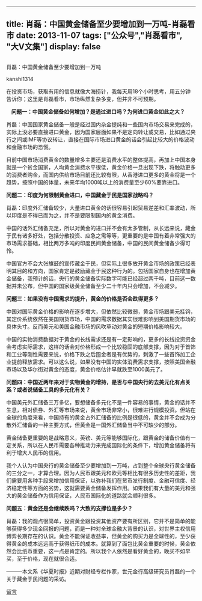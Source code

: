 
---
title:  肖磊：中国黄金储备至少要增加到一万吨-肖磊看市
date: 2013-11-07
tags: ["公众号","肖磊看市", "大V文集"]
display: false
---


## 



肖磊：中国黄金储备至少要增加到一万吨




kanshi1314




在投资市场，获取有用的信息就像大海捞针，我每天用18个小时思考，用五分钟告诉你；这里是肖磊看市，市场纵然复杂多变，但并非不可预期。


**&nbsp;&nbsp;&nbsp; 问题一：中国黄金储备如何增加？是通过进口吗？为何进口黄金如此之大？**

肖磊：中国国家黄金储备一般是经过国内杂金提纯和一些国内市场交易来完成的，实际上没必要直接进口黄金，因为国家层面如果不是定向转让或交易，比如通过央行之间或IMF等协议转让，直接在国际市场进口黄金的话会引起比较大的价格波动和金融市场的恐慌。

目前中国市场消费黄金的数量增多主要还是消费水平的整体提高，再加上中国本身就是一个贫金国家，人均黄金消费水平很低，黄金价格一旦出现下跌，将触动更多的消费者购金，而国内供给市场目前还比较有限，从香港进口更多的黄金将是一个趋势，按照中国的体量，未来年均1000吨以上的消费量至少60%要靠进口。

**问题二：印度为何限制黄金进口，中国藏金于民是国家战略吗？**

肖磊：印度外汇储备较少，大量进口黄金的话很容易引起贸易逆差和汇率波动，所以印度是不得已而为之，并不是要限制国内的黄金消费。

中国的话外汇储备充足，所以对黄金的进口并不会有太多管制，从长远来说，藏金于民有诸多好处，包括分散投资、应急之需等等，更重要的是中国有着非常强大的市场需求基础，相比两万多吨的印度民间黄金储备，中国的民间黄金储备少得可怜。

中国官方不会大张旗鼓的宣传藏金于民，但实际上很多放开黄金市场的政策已经表明其目的和方向，国家肯定是鼓励藏金于民这种行为的。包括国家自身也在增加黄金储备，我预计的话，央行的黄金储备实际数字可能已经超过两千吨，目前这一数据并未公布，但中国的国家级黄金储备至少二十年内只会增加，不会减少。

**问题三：如果没有中国需求的提升，黄金的价格是否会跌得更多？**

中国对国际黄金价格的影响在逐步增大，但依然比较微弱，黄金市场跟美元挂钩，其定价系统依然在美国期货市场，中国的需求数据其实很难影响到美国期货市场的具体头寸。反而美元和美国金融市场的风吹草动对黄金的短期价格影响较大。

中国的实物消费数据对于黄金的长线需求还是有一定影响的，更多的长线投资资金会考虑实际需求，这样的话会对价格形成一个比较稳固的底部支撑，因为对于首饰和工业等刚性需要来说，价格下跌之后囤金者是有优势的，刺激了一些首饰加工企业提前释放需求。可以这么说，如果没有中国的实体消费需求支撑，按照美国金融市场以及华尔街对黄金的态度，黄金价格估计早就跌至1000美元了。

**问题四：中国近两年来对于实物黄金的增持，是否与中国央行的去美元化有点关系？或者说储备工具的多元化有关？**

中国美元外汇储备三万多亿，要想储备多元化不是一件容易的事情，黄金的话并不生息，相对债券、外汇等市场来说，黄金市场非常小，很难进行规模投资。但站在全球的角度来看，中国持有的黄金占外汇储备的比例是很低的，黄金并不会成为分散外汇储备的一种主要方式，但黄金是一国外汇储备当中不可缺少的部分。

黄金储备更重要的是战略意义，英镑、美元等能够国际化，跟黄金的储备价值有一定关系，所以在人民币需要各种推动力来完成国际化的条件下，增加黄金储备将有利于增大人民币的信用。

我个人认为中国央行的黄金储备至少要增加到一万吨，占到整个全球央行黄金储备的三分之一，才算合理。因为人民币跟美元和欧元等相比有很多历史性的差距，我们需要用各种手段来增加信用保证，以弥补我们在货币发行制度、金融可信度、经济稳定性等方面的劣势，这就需要黄金储备发挥作用。如果我们有大量的美元和强大的黄金储备作为信用保证，人民币国际化的道路就会顺利很多。

**问题五：黄金还是会继续跌吗？大致的支撑位是多少？**

肖磊：我的观点很简单，投资黄金跟投资其他资产要有所区别，它并不是简单的能够获得多少现金回报的问题，而是一种对全球金融大背景的认识，对世界主权信用博弈长期存在的认识。黄金不能保证收益率，但黄金的购买力是全球性的，至少获得黄金的成本远远高于获得纸币的成本。就算到了面包比黄金重要的时候，黄金依然会比纸币重要，这一点是肯定的。所以我个人依然是看好黄金的，晚买不如早买，至于价格，现在就很合适。

———本文系《华夏时报》近期对财经专栏作家，世元金行高级研究员肖磊的一个关于藏金于民问题的采访。









[留言](javascript:;)


